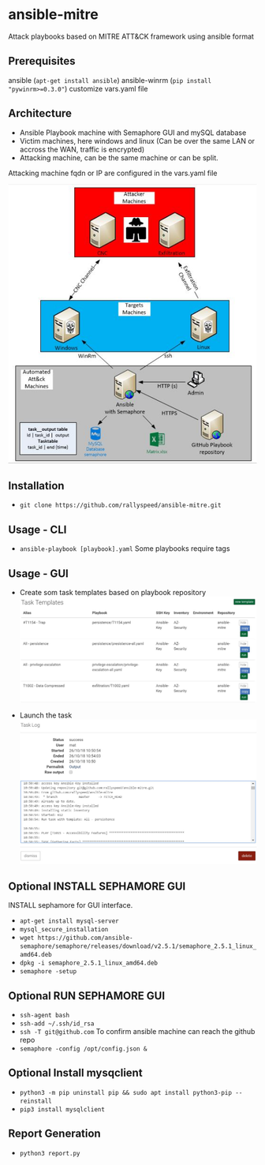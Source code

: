 # ansible-mitre
Attack playbooks based on MITRE ATT&CK framework using ansible format

## Prerequisites
ansible (`apt-get install ansible`)
ansible-winrm (`pip install "pywinrm>=0.3.0"`)
customize vars.yaml file

## Architecture
 - Ansible Playbook machine with Semaphore GUI and mySQL database
 - Victim machines, here windows and linux (Can be over the same LAN or accross the WAN, traffic is encrypted)
 - Attacking machine, can be the same machine or can be split.
 
 Attacking machine fqdn or IP are configured in the vars.yaml file

![ScreenShot](archi.JPG)

## Installation
- `git clone https://github.com/rallyspeed/ansible-mitre.git`

## Usage - CLI
- `ansible-playbook [playbook].yaml`
 Some playbooks require tags
 
## Usage - GUI
- Create som task templates based on playbook repository
![ScreenShot](task-templates.JPG)

- Launch the task
![ScreenShot](task-running.JPG)

## Optional INSTALL SEPHAMORE GUI
INSTALL  sephamore for GUI interface.
 - `apt-get install mysql-server`
 - `mysql_secure_installation`
 - `wget https://github.com/ansible-semaphore/semaphore/releases/download/v2.5.1/semaphore_2.5.1_linux_amd64.deb`
 - `dpkg -i semaphore_2.5.1_linux_amd64.deb`
 - `semaphore -setup`
## Optional RUN SEPHAMORE GUI
 - `ssh-agent bash`
 - `ssh-add ~/.ssh/id_rsa`
 - `ssh -T git@github.com` To confirm ansible machine can reach the github repo
 - `semaphore -config /opt/config.json &`
 
## Optional Install mysqclient
 - `python3 -m pip uninstall pip && sudo apt install python3-pip --reinstall`
 - `pip3 install mysqlclient`

## Report Generation
 - `python3 report.py`

